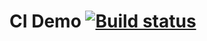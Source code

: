 # CI Demo [![Build status](https://ci.appveyor.com/api/projects/status/7fmlfy52bul4ionv?svg=true)](https://ci.appveyor.com/project/mumitrols/unit-2-1)